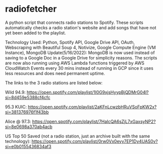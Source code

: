 # radiofetcher
A python script that connects radio stations to Spotify.
These scripts automatically checks a radio station's website and add songs that have not yet been added to the playlist.

Technology Used: Python, Spotify API, Google Drive API, OAuth, Webscraping with Beautiful Soup 4, Notivize, Google Compute Engine (VM Instance), MongoDB
Update(5/16/2022): MongoDB is now used instead of saving to a Google Doc in a Google Drive for simplicity reasons. The scripts are now also running using AWS Lambda functions triggered by AWS CloudWatch Events every 30 mins instead of running in GCP since it uses less resources and does need permanent uptime.

The links to the 3 radio stations are listed below:

Wild 94.9: https://open.spotify.com/playlist/1I0G9xjsHyypBjQDMrG04l?si=8d459e5388cf4cfc

95.3 KUIC: https://open.spotify.com/playlist/2aKFnLcwzbHRuVSoFpKW2x?si=381376976f1f43bb

Alice @ 97.3: https://open.spotify.com/playlist/7HaIcQA6sZjL7xGaxsyNP2?si=8e0698a370ab4acb

US Top 50 Saved (not a radio station, just an archive built with the same technology): https://open.spotify.com/playlist/0rw0Vx0evy7EP1Dy4UAS0v?si=e0b0155436834af3
